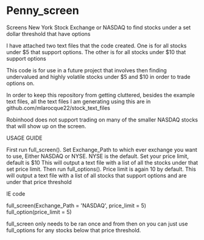 # Penny_screen
Screens New York Stock Exchange or NASDAQ to find stocks under a set dollar threshold that have options

I have attached two text files that the code created. One is for all stocks under $5 that support options. The other is for all stocks under $10 that support options

This code is for use in a future project that involves then finding undervalued and highly volatile stocks under $5 and $10 in order to trade options on. 

In order to keep this repository from getting cluttered, besides the example text files, all the text files I am generating using this are in github.com/mlarocque22/stock_text_files

Robinhood does not support trading on many of the smaller NASDAQ stocks that will show up on the screen. 

USAGE GUIDE

First run full_screen(). Set Exchange_Path to which ever exchange you want to use, Either NASDAQ or NYSE. NYSE is the default. Set your price limit, default is $10
This will output a text file with a list of all the stocks under that set price limit. 
Then run full_options(). Price limit is again 10 by default. This will output a text file with a list of all stocks that support options and are under that price threshold

IE code

full_screen(Exchange_Path = 'NASDAQ', price_limit = 5)
full_option(price_limit = 5)

full_screen only needs to be ran once and from then on you can just use full_options for any stocks below that price threshold. 
